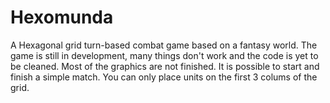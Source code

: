 # Hexomunda
A Hexagonal grid turn-based combat game based on a fantasy world.
The game is still in development, many things don't work and the code is yet to be cleaned. 
Most of the graphics are not finished.
It is possible to start and finish a simple match.
You can only place units on the first 3 colums of the grid.
